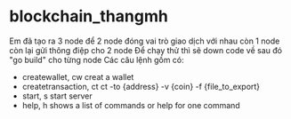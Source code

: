 # blockchain_thangmh
Em đã tạo ra 3 node để 2 node đóng vai trò giao dịch với nhau còn 1 node còn lại gửi thông điệp cho 2 node
Để chạy thử thì sẽ down code về sau đó "go build" cho từng node
Các câu lệnh gồm có:
+ createwallet, cw              creat a wallet
+ createtransaction, ct         ct -to {address} -v {coin} -f {file_to_export}
+ start, s                      start server
+ help, h                       shows a list of commands or help for one command
